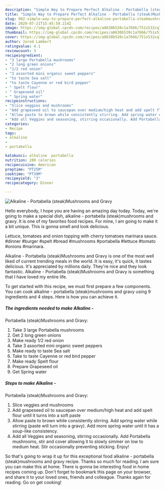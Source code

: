 ```yaml
---
description: "Simple Way to Prepare Perfect Alkaline - Portabella (steak)Mushrooms and Gravy"
title: "Simple Way to Prepare Perfect Alkaline - Portabella (steak)Mushrooms and Gravy"
slug: 982-simple-way-to-prepare-perfect-alkaline-portabella-steakmushrooms-and-gravy
date: 2020-07-21T15:45:59.214Z
image: https://img-global.cpcdn.com/recipes/a8630b520c1a7666/751x532cq70/alkaline-portabella-steakmushrooms-and-gravy-recipe-main-photo.jpg
thumbnail: https://img-global.cpcdn.com/recipes/a8630b520c1a7666/751x532cq70/alkaline-portabella-steakmushrooms-and-gravy-recipe-main-photo.jpg
cover: https://img-global.cpcdn.com/recipes/a8630b520c1a7666/751x532cq70/alkaline-portabella-steakmushrooms-and-gravy-recipe-main-photo.jpg
author: Jared Lambert
ratingvalue: 4.1
reviewcount: 3
recipeingredient:
- "3 large Portabella mushrooms"
- "2 long green onions"
- "1/2 red onion"
- "3 assorted mini organic sweet peppers"
- "to taste Sea salt"
- "to taste Cayenne or red bird pepper"
- " Spelt flour"
- " Grapeseed oil"
- " Spring water"
recipeinstructions:
- "Slice veggies and mushrooms"
- "Add grapeseed oil to saucepan over medium/high heat and add spelt flour until it turns into a soft paste"
- "Allow paste to brown while consistently stirring. Add spring water while stirring (paste will turn into a gravy). Add more spring water until it has a soup-like consistency."
- "Add all Veggies and seasoning, stirring occasionally. Add Portabella mushrooms, stir and cover allowing it to slowly simmer on low to medium heat. Stir occasionally preventing sticking. Enjoy!"
categories:
- Recipe
tags:
- alkaline
- 
- portabella

katakunci: alkaline  portabella 
nutrition: 289 calories
recipecuisine: American
preptime: "PT25M"
cooktime: "PT39M"
recipeyield: "3"
recipecategory: Dinner

---
```



![Alkaline -
Portabella (steak)Mushrooms and Gravy](https://img-global.cpcdn.com/recipes/a8630b520c1a7666/751x532cq70/alkaline-portabella-steakmushrooms-and-gravy-recipe-main-photo.jpg)

Hello everybody, I hope you are having an amazing day today. Today, we're going to make a special dish, alkaline -
portabella (steak)mushrooms and gravy. It is one of my favorites food recipes. For mine, I am going to make it a bit unique. This is gonna smell and look delicious.

Lettuce, tomatoes and onion topping with cherry tomatoes marinara sauce. #dinner #burger #spelt #bread #mushrooms #portabella #lettuce #tomato #onions #marinara.

Alkaline -
Portabella (steak)Mushrooms and Gravy is one of the most well liked of current trending meals in the world. It is easy, it's quick, it tastes delicious. It's appreciated by millions daily. They're nice and they look fantastic. Alkaline -
Portabella (steak)Mushrooms and Gravy is something that I have loved my entire life.


To get started with this recipe, we must first prepare a few components. You can cook alkaline -
portabella (steak)mushrooms and gravy using 9 ingredients and 4 steps. Here is how you can achieve it.

<!--inarticleads1-->

##### The ingredients needed to make Alkaline -
Portabella (steak)Mushrooms and Gravy:

1. Take 3 large Portabella mushrooms
1. Get 2 long green onions
1. Make ready 1/2 red onion
1. Take 3 assorted mini organic sweet peppers
1. Make ready to taste Sea salt
1. Take to taste Cayenne or red bird pepper
1. Make ready  Spelt flour
1. Prepare  Grapeseed oil
1. Get  Spring water




<!--inarticleads2-->

##### Steps to make Alkaline -
Portabella (steak)Mushrooms and Gravy:

1. Slice veggies and mushrooms
1. Add grapeseed oil to saucepan over medium/high heat and add spelt flour until it turns into a soft paste
1. Allow paste to brown while consistently stirring. Add spring water while stirring (paste will turn into a gravy). Add more spring water until it has a soup-like consistency.
1. Add all Veggies and seasoning, stirring occasionally. Add Portabella mushrooms, stir and cover allowing it to slowly simmer on low to medium heat. Stir occasionally preventing sticking. Enjoy!




So that's going to wrap it up for this exceptional food alkaline -
portabella (steak)mushrooms and gravy recipe. Thanks so much for reading. I am sure you can make this at home. There is gonna be interesting food in home recipes coming up. Don't forget to bookmark this page on your browser, and share it to your loved ones, friends and colleague. Thanks again for reading. Go on get cooking!
